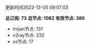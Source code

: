 更新时间2022-12-05 09:07:03

**总订阅: 73**
**总节点: 1082**
**有效节点: 380**
- trojan节点: 131
- v2ray节点: 232
- ss节点: 17
